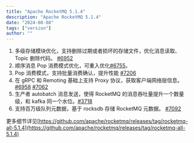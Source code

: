 ```yaml
---
title: "Apache RocketMQ 5.1.4"
description: "Apache RocketMQ 5.1.4"
date: "2024-08-08"
tags: ["version"]
author: ""
---
```


1. 多级存储模块优化，支持删除过期或者损坏的存储文件，优化消息读取、Topic 删除代码。 [#6952](https://github.com/apache/rocketmq/pull/6952)
2. 顺序消息 Pop 消费模式优化，可重入优化[#6755](https://github.com/apache/rocketmq/pull/6755)。
3. Pop 消费模式，支持批量消费确认，提升性能 [#7206](https://github.com/apache/rocketmq/pull/7206)
4. 在 gRPC 和 Remoting 基础上支持 Proxy 协议，获取客户端网络层信息。[#6958](https://github.com/apache/rocketmq/pull/6958) [#7062](https://github.com/apache/rocketmq/pull/7062)
5. 生产者 autobatch 消息发送，使得 RocketMQ 的消息吞吐量提升一个数量级，和 kafka 同一个水位。[#3718](https://github.com/apache/rocketmq/pull/3718)
6. 支持百万级队列元数据，基于 rocksdb 存储 RocketMQ 元数据。 [#7092](https://github.com/apache/rocketmq/pull/7092)

更多细节详见[https://github.com/apache/rocketmq/releases/tag/rocketmq-all-5.1.4](https://github.com/apache/rocketmq/releases/tag/rocketmq-all-5.1.4)
